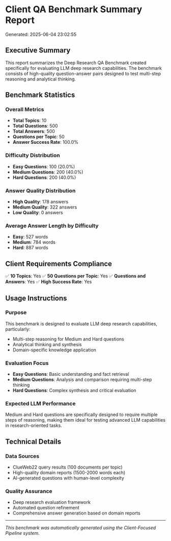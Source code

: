 # Client QA Benchmark Summary Report

Generated: 2025-06-04 23:02:55

## Executive Summary

This report summarizes the Deep Research QA Benchmark created specifically for evaluating LLM deep research capabilities. The benchmark consists of high-quality question-answer pairs designed to test multi-step reasoning and analytical thinking.

## Benchmark Statistics

### Overall Metrics
- **Total Topics**: 10
- **Total Questions**: 500
- **Total Answers**: 500
- **Questions per Topic**: 50
- **Answer Success Rate**: 100.0%

### Difficulty Distribution
- **Easy Questions**: 100 (20.0%)
- **Medium Questions**: 200 (40.0%)
- **Hard Questions**: 200 (40.0%)

### Answer Quality Distribution
- **High Quality**: 178 answers
- **Medium Quality**: 322 answers
- **Low Quality**: 0 answers

### Average Answer Length by Difficulty
- **Easy**: 527 words
- **Medium**: 784 words
- **Hard**: 887 words

## Client Requirements Compliance

✅ **10 Topics**: Yes
✅ **50 Questions per Topic**: Yes
✅ **Questions and Answers**: Yes
✅ **High Success Rate**: Yes

## Usage Instructions

### Purpose
This benchmark is designed to evaluate LLM deep research capabilities, particularly:
- Multi-step reasoning for Medium and Hard questions
- Analytical thinking and synthesis
- Domain-specific knowledge application

### Evaluation Focus
- **Easy Questions**: Basic understanding and fact retrieval
- **Medium Questions**: Analysis and comparison requiring multi-step thinking
- **Hard Questions**: Complex synthesis and critical evaluation

### Expected LLM Performance
Medium and Hard questions are specifically designed to require multiple steps of reasoning, making them ideal for testing advanced LLM capabilities in research-oriented tasks.

## Technical Details

### Data Sources
- ClueWeb22 query results (100 documents per topic)
- High-quality domain reports (1500-2000 words each)
- AI-generated questions with human-level complexity

### Quality Assurance
- Deep research evaluation framework
- Automated question refinement
- Comprehensive answer generation based on domain reports

---

*This benchmark was automatically generated using the Client-Focused Pipeline system.*
